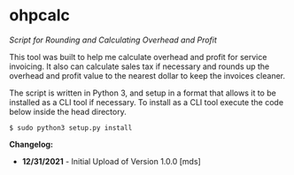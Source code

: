 # ohpcalc
*Script for Rounding and Calculating Overhead and Profit*

This tool was built to help me calculate overhead and profit for service invoicing. It also can calculate sales tax if necessary and rounds up the overhead and profit value to the nearest dollar to keep the invoices cleaner.

The script is written in Python 3, and setup in a format that allows it to be installed as a CLI tool if necessary. To install as a CLI tool execute the code below inside the head directory.

    $ sudo python3 setup.py install


**Changelog:**<br>
 - **12/31/2021** - Initial Upload of Version 1.0.0 [mds]
